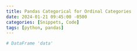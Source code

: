 ```yaml
---
title: Pandas Categorical for Ordinal Categories
date: 2024-01-21 09:45:00 -0500
categories: [Snippets, Code]
tags: [python, pandas]
---
```


```python
# DataFrame 'data'


```